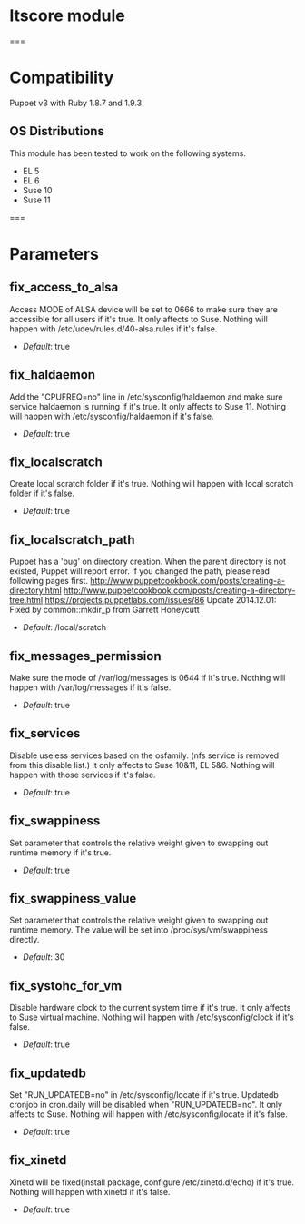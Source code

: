 # ltscore module #

===

# Compatibility #

Puppet v3 with Ruby 1.8.7 and 1.9.3

## OS Distributions ##

This module has been tested to work on the following systems.

* EL 5
* EL 6
* Suse 10
* Suse 11

===

# Parameters #

fix_access_to_alsa
------------------
Access MODE of ALSA device will be set to 0666 to make sure they are accessible for all users if it's true.
It only affects to Suse.
Nothing will happen with /etc/udev/rules.d/40-alsa.rules if it's false.

- *Default*: true

fix_haldaemon
------------------
Add the "CPUFREQ=no" line in /etc/sysconfig/haldaemon and make sure service haldaemon is running if it's true. 
It only affects to Suse 11.
Nothing will happen with /etc/sysconfig/haldaemon if it's false.

- *Default*: true

fix_localscratch
------------------
Create local scratch folder if it's true.
Nothing will happen with local scratch folder if it's false.

- *Default*: true

fix_localscratch_path
-----------------
Puppet has a 'bug' on directory creation. When the parent directory is not existed, Puppet will report error.
If you changed the path, please read following pages first.
http://www.puppetcookbook.com/posts/creating-a-directory.html
http://www.puppetcookbook.com/posts/creating-a-directory-tree.html
https://projects.puppetlabs.com/issues/86
Update 2014.12.01: Fixed by common::mkdir_p from Garrett Honeycutt

- *Default*: /local/scratch

fix_messages_permission
------------------
Make sure the mode of /var/log/messages is 0644 if it's true.
Nothing will happen with /var/log/messages if it's false.

- *Default*: true

fix_services
------------------
Disable useless services based on the osfamily. (nfs service is removed from this disable list.)
It only affects to Suse 10&11, EL 5&6.
Nothing will happen with those services if it's false.

- *Default*: true

fix_swappiness
------------------
Set parameter that controls the relative weight given to swapping out runtime memory if it's true.

- *Default*: true

fix_swappiness_value
------------------
Set parameter that controls the relative weight given to swapping out runtime memory.
The value will be set into /proc/sys/vm/swappiness directly.

- *Default*: 30

fix_systohc_for_vm
------------------
Disable hardware clock to the current system time if it's true. 
It only affects to Suse virtual machine.
Nothing will happen with /etc/sysconfig/clock if it's false.

- *Default*: true

fix_updatedb
------------------
Set "RUN_UPDATEDB=no" in /etc/sysconfig/locate if it's true. 
Updatedb cronjob in cron.daily will be disabled when "RUN_UPDATEDB=no".
It only affects to Suse.
Nothing will happen with /etc/sysconfig/locate if it's false.

- *Default*: true

fix_xinetd
-----------------
Xinetd will be fixed(install package, configure /etc/xinetd.d/echo) if it's true.
Nothing will happen with xinetd if it's false.

- *Default*: true


